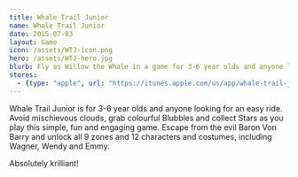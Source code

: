 ```yaml
---
title: Whale Trail Junior
name: Whale Trail Junior
date: 2015-07-03
layout: Game
icon: /assets/WTJ-icon.png
hero: /assets/WTJ-hero.jpg
blurb: Fly as Willow the Whale in a game for 3-6 year olds and anyone looking for an easy ride
stores:
  - {type: "apple", url: "https://itunes.apple.com/us/app/whale-trail-junior/id569862218?mt=8"}
---
```


Whale Trail Junior is for 3-6 year olds and anyone looking for an easy ride. Avoid mischievous clouds, grab colourful Blubbles and collect Stars as you play this simple, fun and engaging game. Escape from the evil Baron Von Barry and unlock all 9 zones and 12 characters and costumes, including Wagner, Wendy and Emmy.

Absolutely krilliant!
